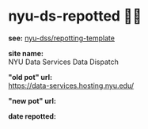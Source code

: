 # nyu-ds-repotted 🌱🍯
__see:__ [nyu-dss/repotting-template](https://github.com/nyu-dss/repotting-template/)

__site name:__  
NYU Data Services Data Dispatch

__"old pot" url:__   
https://data-services.hosting.nyu.edu/

__"new pot" url:__  
  

__date repotted:__  



